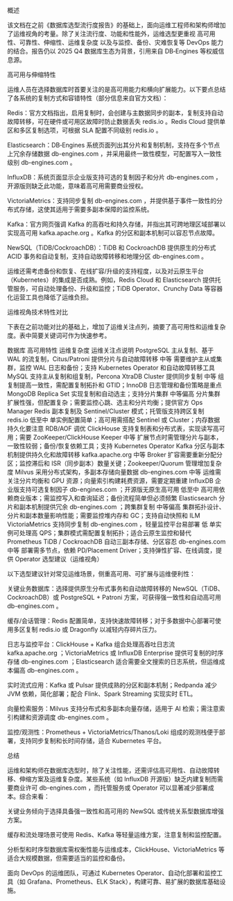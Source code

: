 
概述

该文档在之前《数据库选型流行度报告》的基础上，面向运维工程师和架构师增加了运维视角的考量。除了关注流行度、功能和性能外，运维选型更重视 高可用性、可靠性、伸缩性、运维复杂度 以及与监控、备份、灾难恢复等 DevOps 能力的结合。报告仍以 2025 Q4 数据库生态为背景，引用来自 DB‑Engines 等权威信息源。

高可用与伸缩特性

运维人员在选择数据库时首要关注的是高可用能力和横向扩展能力。以下要点总结了各系统的复制方式和容错特性（部分信息来自官方文档）：

Redis：官方文档指出，启用复制时，会创建与主数据同步的副本，复制支持自动故障转移，可在硬件或可用区故障时防止数据丢失
redis.io
。Redis Cloud 提供单区和多区复制选项，可根据 SLA 配置不同级别
redis.io
。

Elasticsearch：DB‑Engines 系统页面列出其分片和复制机制，支持在多个节点上冗余存储数据
db-engines.com
，并采用最终一致性模型，可配置写入一致性级别
db-engines.com
。

InfluxDB：系统页面显示企业版支持可选的复制因子和分片
db-engines.com
，开源版则缺乏此功能，意味着高可用需要商业授权。

VictoriaMetrics：支持同步复制
db-engines.com
，并提供基于事件一致性的分布式存储，这使其适用于需要多副本保障的监控系统。

Kafka：官方网页强调 Kafka 的高吞吐和持久存储，并指出其可跨地理区域部署以实现高可用
kafka.apache.org
。Kafka 的分区和副本机制可以容忍节点故障。

NewSQL（TiDB/CockroachDB）：TiDB 和 CockroachDB 提供原生的分布式 ACID 事务和自动复制，支持自动故障转移和地理分区
db-engines.com
。

运维还需考虑备份和恢复、在线扩容/升级的支持程度，以及对云原生平台（Kubernetes）的集成是否成熟。例如，Redis Cloud 和 Elasticsearch 提供托管服务，可自动处理备份、升级和监控；TiDB Operator、Crunchy Data 等容器化运营工具也降低了运维负担。

运维视角技术特性对比

下表在之前功能对比的基础上，增加了运维关注点列，摘要了高可用性和运维复杂度。表中简要关键词可作为快速参考。

数据库	高可用特性	运维复杂度	运维关注点说明
PostgreSQL	主从复制、基于 WAL 的流复制，Citus/Patroni 提供分片与自动故障转移	中等	需要维护主从或集群，监控 WAL 日志和备份；支持 Kubernetes Operator 和自动故障转移工具
MySQL	支持主从复制和组复制，Percona XtraDB Cluster 提供同步复制	中等	组复制提高一致性，需配置复制拓扑和 GTID；InnoDB 日志管理和备份策略是重点
MongoDB	Replica Set 实现复制和自动选主；支持分片集群	中等偏高	分片集群扩展性强，但配置复杂；需要监控心跳、选主和分片均衡；提供官方 Ops Manager
Redis	副本复制及 Sentinel/Cluster 模式；托管版支持跨区复制
redis.io
	低至中	单实例配置简单；高可用需搭配 Sentinel 或 Cluster；内存数据持久化要注意 RDB/AOF 调优
ClickHouse	支持复制表和分布式表，实现读写高可用；需要 ZooKeeper/ClickHouse Keeper	中等	扩展节点时需管理分片与副本，一致性较弱；备份/恢复依赖工具；支持 Kubernetes Operator
Kafka	分区与副本机制提供持久化和故障转移
kafka.apache.org
	中等	Broker 扩容需要重新分配分区；监控滞后和 ISR（同步副本）数量关键；Zookeeper/Quorum 管理增加复杂度
Milvus	采用分布式架构，多副本存储向量数据
db-engines.com
	中等	运维需关注分片均衡和 GPU 资源；向量索引构建耗费资源，需要定期重建
InfluxDB	企业版支持可选复制因子
db-engines.com
；开源版无原生高可用	低至中	高可用依赖商业版本；需监控写入和查询延迟；备份流程简单但必须频繁
Elasticsearch	分片和副本机制提供冗余
db-engines.com
；跨集群复制	中等偏高	集群拓扑设计、分片和副本数量影响性能；需要监控堆内存和 GC；支持自动快照和 ILM
VictoriaMetrics	支持同步复制
db-engines.com
，轻量监控平台易部署	低	单实例可处理高 QPS；集群模式需配置复制拓扑；适合云原生监控和替代 Prometheus
TiDB / CockroachDB	自动三副本存储、分区容忍
db-engines.com
	中等	部署需多节点，依赖 PD/Placement Driver；支持弹性扩容、在线调度，提供 Operator
选型建议（运维视角）

以下选型建议针对常见运维场景，侧重高可用、可扩展与运维便利性：

关键业务数据库：选择提供原生分布式事务和自动故障转移的 NewSQL（TiDB、CockroachDB）或 PostgreSQL + Patroni 方案，可获得强一致性和自动高可用
db-engines.com
。

缓存/会话管理：Redis 配置简单，支持快速故障转移；对于多数据中心部署可使用多区复制
redis.io
或 Dragonfly 以减轻内存碎片压力。

日志与监控平台：ClickHouse + Kafka 组合处理高吞吐日志流
kafka.apache.org
；VictoriaMetrics 或 InfluxDB Enterprise 提供可复制的时序存储
db-engines.com
；Elasticsearch 适合需要全文搜索的日志系统，但运维成本偏高
db-engines.com
。

实时流式应用：Kafka 或 Pulsar 提供成熟的分区和副本机制；Redpanda 减少 JVM 依赖，简化部署；配合 Flink、Spark Streaming 实现实时 ETL。

向量检索服务：Milvus 支持分布式和多副本向量存储，适用于 AI 检索；需注意索引构建和资源调度
db-engines.com
。

监控/观测性：Prometheus + VictoriaMetrics/Thanos/Loki 组成的观测栈便于部署，支持同步复制和长时间存储，适合 Kubernetes 平台。

总结

运维和架构师在数据库选型时，除了关注性能，还需评估高可用性、自动故障转移、伸缩方案及运维复杂度。某些系统（如 InfluxDB 开源版）缺乏内建复制而需要商业许可
db-engines.com
，而托管服务或 Operator 可以显著减少部署成本。综合来看：

关键业务倾向于选择具备强一致性和高可用的 NewSQL 或传统关系型数据库增强方案。

缓存和流处理场景可使用 Redis、Kafka 等轻量运维方案，注意复制和监控配置。

分析型和时序型数据库需权衡性能与运维成本，ClickHouse、VictoriaMetrics 等适合大规模数据，但需要适当的监控和备份。

面向 DevOps 的运维团队，可通过 Kubernetes Operator、自动化部署和监控工具（如 Grafana、Prometheus、ELK Stack），构建可靠、易扩展的数据库基础设施。
